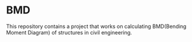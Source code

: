 # BMD
This repository contains a project that works on calculating BMD(Bending Moment Diagram) of structures in civil engineering.
